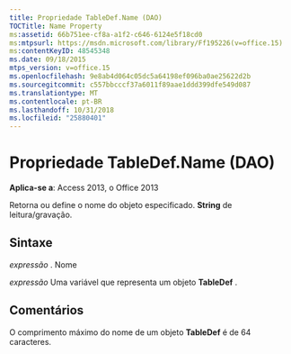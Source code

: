 ```yaml
---
title: Propriedade TableDef.Name (DAO)
TOCTitle: Name Property
ms:assetid: 66b751ee-cf8a-a1f2-c646-6124e5f18cd0
ms:mtpsurl: https://msdn.microsoft.com/library/Ff195226(v=office.15)
ms:contentKeyID: 48545348
ms.date: 09/18/2015
mtps_version: v=office.15
ms.openlocfilehash: 9e8ab4d064c05dc5a64198ef096ba0ae25622d2b
ms.sourcegitcommit: c557bbcccf37a6011f89aae1ddd399dfe549d087
ms.translationtype: MT
ms.contentlocale: pt-BR
ms.lasthandoff: 10/31/2018
ms.locfileid: "25880401"
---
```

# <a name="tabledefname-property-dao"></a>Propriedade TableDef.Name (DAO)


**Aplica-se a**: Access 2013, o Office 2013

Retorna ou define o nome do objeto especificado. **String** de leitura/gravação.

## <a name="syntax"></a>Sintaxe

*expressão* . Nome

*expressão* Uma variável que representa um objeto **TableDef** .

## <a name="remarks"></a>Comentários

O comprimento máximo do nome de um objeto **TableDef** é de 64 caracteres.


